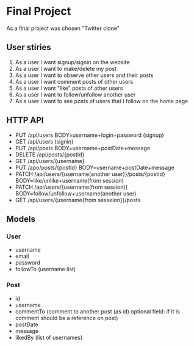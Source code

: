 # Final Project

As a final project was chosen "Twitter clone"

## User stiries

1. As a user I want signup/signin on the website
2. As a user I want to make/delete my post
3. As a user I want to observe other users and their posts
4. As a user I want comment posts of other users
5. As a user I want "like" posts of other users
6. As a user I want to follow/unfollow another user
7. As a user I want to see posts of users that I follow on the home page

## HTTP API

- PUT /api/users BODY=username+login+password (signup)
- GET /api/users (signin)
- PUT /api/posts BODY=username+postDate+message
- DELETE /api/posts/{postId}
- GET /api/users/{username}
- PUT /apo/posts/{postId} BODY=username+postDate+message
- PATCH /api/users/{username(another user)}/posts/{postId} BODY=like/unlike+username(from session)
- PATCH /api/users/{username(from session)} BODY=follow/unfollow+username(another user)
- GET /api/users/{username{from sesseion}}/posts
  
## Models

### User

- username
- email
- password
- followTo (username list)

### Post

- id
- username
- commentTo (comment to another post (as id) optional field: if it is comment should be a reference on post)
- postDate
- message
- likedBy (list of usernames)